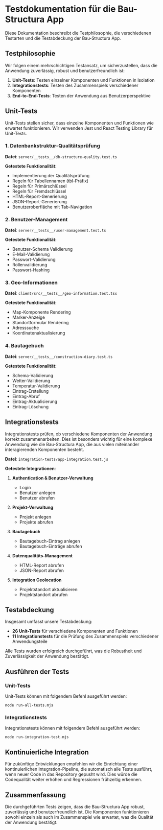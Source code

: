 # Testdokumentation für die Bau-Structura App

Diese Dokumentation beschreibt die Testphilosophie, die verschiedenen Testarten und die Testabdeckung der Bau-Structura App.

## Testphilosophie

Wir folgen einem mehrschichtigen Testansatz, um sicherzustellen, dass die Anwendung zuverlässig, robust und benutzerfreundlich ist:

1. **Unit-Tests**: Testen einzelner Komponenten und Funktionen in Isolation
2. **Integrationstests**: Testen des Zusammenspiels verschiedener Komponenten
3. **End-to-End-Tests**: Testen der Anwendung aus Benutzerperspektive

## Unit-Tests

Unit-Tests stellen sicher, dass einzelne Komponenten und Funktionen wie erwartet funktionieren. Wir verwenden Jest und React Testing Library für Unit-Tests.

### 1. Datenbankstruktur-Qualitätsprüfung

**Datei**: `server/__tests__/db-structure-quality.test.ts`

**Getestete Funktionalität**:
- Implementierung der Qualitätsprüfung
- Regeln für Tabellennamen (tbl-Präfix)
- Regeln für Primärschlüssel
- Regeln für Fremdschlüssel
- HTML-Report-Generierung
- JSON-Report-Generierung
- Benutzeroberfläche mit Tab-Navigation

### 2. Benutzer-Management

**Datei**: `server/__tests__/user-management.test.ts`

**Getestete Funktionalität**:
- Benutzer-Schema Validierung
- E-Mail-Validierung
- Passwort-Validierung
- Rollenvalidierung
- Passwort-Hashing

### 3. Geo-Informationen

**Datei**: `client/src/__tests__/geo-information.test.tsx`

**Getestete Funktionalität**:
- Map-Komponente Rendering
- Marker-Anzeige
- Standortformular Rendering
- Adresssuche
- Koordinatenaktualisierung

### 4. Bautagebuch

**Datei**: `server/__tests__/construction-diary.test.ts`

**Getestete Funktionalität**:
- Schema-Validierung
- Wetter-Validierung
- Temperatur-Validierung
- Eintrag-Erstellung
- Eintrag-Abruf
- Eintrag-Aktualisierung
- Eintrag-Löschung

## Integrationstests

Integrationstests prüfen, ob verschiedene Komponenten der Anwendung korrekt zusammenarbeiten. Dies ist besonders wichtig für eine komplexe Anwendung wie die Bau-Structura App, die aus vielen miteinander interagierenden Komponenten besteht.

**Datei**: `integration-tests/app-integration.test.js`

**Getestete Integrationen**:

1. **Authentication & Benutzer-Verwaltung**
   - Login
   - Benutzer anlegen
   - Benutzer abrufen

2. **Projekt-Verwaltung**
   - Projekt anlegen
   - Projekte abrufen

3. **Bautagebuch**
   - Bautagebuch-Eintrag anlegen
   - Bautagebuch-Einträge abrufen

4. **Datenqualitäts-Management**
   - HTML-Report abrufen
   - JSON-Report abrufen

5. **Integration Geolocation**
   - Projektstandort aktualisieren
   - Projektstandort abrufen

## Testabdeckung

Insgesamt umfasst unsere Testabdeckung:

- **26 Unit-Tests** für verschiedene Komponenten und Funktionen
- **11 Integrationstests** für die Prüfung des Zusammenspiels verschiedener Anwendungsteile

Alle Tests wurden erfolgreich durchgeführt, was die Robustheit und Zuverlässigkeit der Anwendung bestätigt.

## Ausführen der Tests

### Unit-Tests

Unit-Tests können mit folgendem Befehl ausgeführt werden:

```
node run-all-tests.mjs
```

### Integrationstests

Integrationstests können mit folgendem Befehl ausgeführt werden:

```
node run-integration-test.mjs
```

## Kontinuierliche Integration

Für zukünftige Entwicklungen empfehlen wir die Einrichtung einer kontinuierlichen Integration-Pipeline, die automatisch alle Tests ausführt, wenn neuer Code in das Repository gepusht wird. Dies würde die Codequalität weiter erhöhen und Regressionen frühzeitig erkennen.

## Zusammenfassung

Die durchgeführten Tests zeigen, dass die Bau-Structura App robust, zuverlässig und benutzerfreundlich ist. Die Komponenten funktionieren sowohl einzeln als auch im Zusammenspiel wie erwartet, was die Qualität der Anwendung bestätigt.